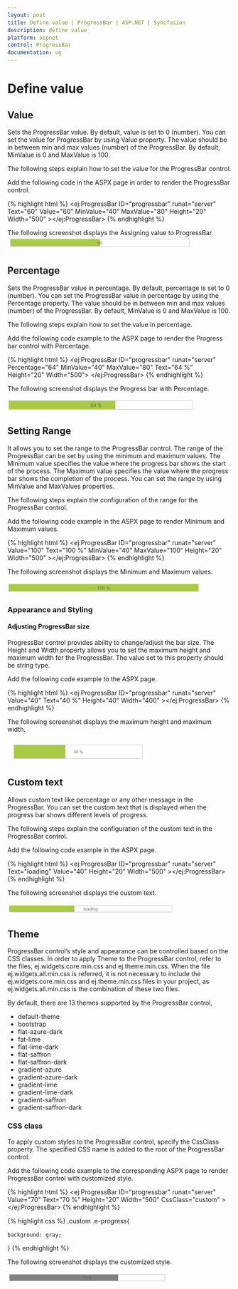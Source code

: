 ```yaml
---
layout: post
title: Define value | ProgressBar | ASP.NET | Syncfusion
description: define value
platform: aspnet
control: ProgressBar
documentation: ug
---
```


# Define value

## Value

Sets the ProgressBar value. By default, value is set to 0 (number). You can set the value for ProgressBar by using Value property. The value should be in between min and max values (number) of the ProgressBar. By default, MinValue is 0 and MaxValue is 100.

The following steps explain how to set the value for the ProgressBar control.

Add the following code in the ASPX page in order to render the ProgressBar control.

{% highlight html %}
<ej:ProgressBar ID="progressbar" runat="server" Text="60" Value="60" MinValue="40" MaxValue="80" Height="20" Width="500" ></ej:ProgressBar>
{% endhighlight %}

The following screenshot displays the Assigning value to ProgressBar.            
![](Define-value_images/Define-value_img1.png)

## Percentage

Sets the ProgressBar value in percentage. By default, percentage is set to 0 (number). You can set the ProgressBar value in percentage by using the Percentage property. The value should be in between min and max values (number) of the ProgressBar. By default, MinValue is 0 and MaxValue is 100.

The following steps explain how to set the value in percentage.

Add the following code example to the ASPX page to render the Progress bar control with Percentage.

{% highlight html %}
<ej:ProgressBar ID="progressbar" runat="server" Percentage="64" MinValue="40" MaxValue="80" Text="64 %" Height="20" Width="500"> </ej:ProgressBar>
{% endhighlight %}

The following screenshot displays the Progress bar with Percentage.

![](Define-value_images/Define-value_img2.png) 



## Setting Range

It allows you to set the range to the ProgressBar control. The range of the ProgressBar can be set by using the minimum and maximum values. The Minimum value specifies the value where the progress bar shows the start of the process. The Maximum value specifies the value where the progress bar shows the completion of the process. You can set the range by using MinValue and MaxValues properties.

The following steps explain the configuration of the range for the ProgressBar control.

Add the following code example in the ASPX page to render Minimum and Maximum values.

{% highlight html %}
<ej:ProgressBar ID="progressbar" runat="server" Value="100" Text="100 %" MinValue="40" MaxValue="100" Height="20" Width="500" ></ej:ProgressBar>
{% endhighlight %}

The following screenshot displays the Minimum and Maximum values. 

![](Define-value_images/Define-value_img3.png)

### Appearance and Styling

#### Adjusting ProgressBar size

ProgressBar control provides ability to change/adjust the bar size. The Height and Width property allows you to set the maximum height and maximum width for the ProgressBar. The value set to this property should be string type.

Add the following code example to the ASPX page.

{% highlight html %}
<ej:ProgressBar ID="progressbar" runat="server" Value="40" Text="40 %" Height="40" Width="400" ></ej:ProgressBar>
{% endhighlight %}

The following screenshot displays the maximum height and maximum width.                         

![](Define-value_images/Define-value_img4.png)

## Custom text

Allows custom text like percentage or any other message in the ProgressBar. You can set the custom text that is displayed when the progress bar shows different levels of progress.

The following steps explain the configuration of the custom text in the ProgressBar control.

Add the following code example in the ASPX page.

{% highlight html %}
<ej:ProgressBar ID="progressbar" runat="server"  Text="loading" Value="40"  Height="20" Width="500" ></ej:ProgressBar>
{% endhighlight %}

The following screenshot displays the custom text.

![](Define-value_images/Define-value_img5.png) 

## Theme

ProgressBar control’s style and appearance can be controlled based on the CSS classes. In order to apply Theme to the ProgressBar control, refer to the files, ej.widgets.core.min.css and ej.theme.min.css. When the file ej.widgets.all.min.css is referred, it is not necessary to include the ej.widgets.core.min.css and ej.theme.min.css files in your project, as ej.widgets.all.min.css is the combination of these two files. 

By default, there are 13 themes supported by the ProgressBar control, 

* default-theme
* bootstrap
* flat-azure-dark
* fat-lime
* flat-lime-dark
* flat-saffron
* flat-saffron-dark
* gradient-azure
* gradient-azure-dark
* gradient-lime
* gradient-lime-dark
* gradient-saffron
* gradient-saffron-dark

### CSS class


To apply custom styles to the ProgressBar control, specify the CssClass property. The specified CSS name is added to the root of the ProgressBar control.

Add the following code example to the corresponding ASPX page to render ProgressBar control with customized style.

{% highlight html %}
<ej:ProgressBar ID="progressbar" runat="server" Value="70" Text="70 %"   Height="20" Width="500" CssClass="custom" ></ej:ProgressBar>
{% endhighlight %}

{% highlight css %}
.custom .e-progress{

    background: gray;

}
{% endhighlight %}

The following screenshot displays the customized style.

![](Define-value_images/Define-value_img6.png) 
